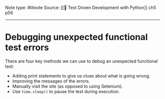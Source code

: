 Note type: #litnote
Source: [[📖 Test Driven Development with Python]] ch5 p56

---
# Debugging unexpected functional test errors
There are four key methods we can use to debug an unexpected functional test:
- Adding print statements to give us clues about what is going wrong.
- Improving the messages of the errors.
- Manually visit the site (as opposed to using Selenium).
- Use `time.sleep()` to pause the test during execution.